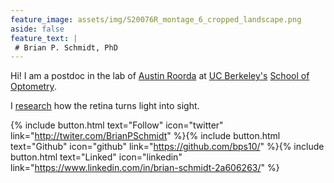 ```yaml
---
feature_image: assets/img/S20076R_montage_6_cropped_landscape.png
aside: false
feature_text: |
 # Brian P. Schmidt, PhD
---
```


Hi! I am a postdoc in the lab of [Austin Roorda][RoordaLab] at [UC Berkeley's][UCB] [School of Optometry][Opto]. 

I [research][research] how the retina turns light into sight.

{% include button.html text="Follow" icon="twitter" link="http://twiter.com/BrianPSchmidt" %}{% include button.html text="Github" icon="github" link="https://github.com/bps10/" %}{% include button.html text="Linked" icon="linkedin" link="https://www.linkedin.com/in/brian-schmidt-2a606263/" %}


[research]: /research/
[RoordaLab]: roorda.vision.berkeley.edu
[UCB]: https://www.berkeley.edu/
[Opto]: https://optometry.berkeley.edu/ 
[Neuro]: http://depts.washington.edu/neurogrd/
[NeitzLab]: http://neitzvision.com/


